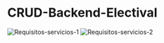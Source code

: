 # CRUD-Backend-ElectivaI


![Requisitos-servicios-1](https://user-images.githubusercontent.com/36751170/169725097-b078efce-1573-4e49-bb31-2cd1952c2ee3.png)
![Requisitos-servicios-2](https://user-images.githubusercontent.com/36751170/169725115-af5436de-3241-4932-b749-ae0cba991400.png)
